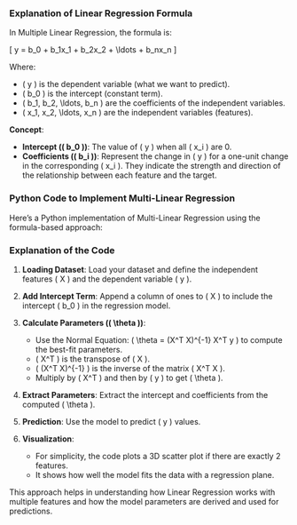 ### Explanation of Linear Regression Formula

In Multiple Linear Regression, the formula is:

\[ y = b_0 + b_1x_1 + b_2x_2 + \ldots + b_nx_n \]

Where:
- \( y \) is the dependent variable (what we want to predict).
- \( b_0 \) is the intercept (constant term).
- \( b_1, b_2, \ldots, b_n \) are the coefficients of the independent variables.
- \( x_1, x_2, \ldots, x_n \) are the independent variables (features).

**Concept**:
- **Intercept (\( b_0 \))**: The value of \( y \) when all \( x_i \) are 0.
- **Coefficients (\( b_i \))**: Represent the change in \( y \) for a one-unit change in the corresponding \( x_i \). They indicate the strength and direction of the relationship between each feature and the target.

### Python Code to Implement Multi-Linear Regression

Here’s a Python implementation of Multi-Linear Regression using the formula-based approach:



### Explanation of the Code

1. **Loading Dataset**: Load your dataset and define the independent features \( X \) and the dependent variable \( y \).

2. **Add Intercept Term**: Append a column of ones to \( X \) to include the intercept \( b_0 \) in the regression model.

3. **Calculate Parameters (\( \theta \))**:
   - Use the Normal Equation: \( \theta = (X^T X)^{-1} X^T y \) to compute the best-fit parameters.
   - \( X^T \) is the transpose of \( X \).
   - \( (X^T X)^{-1} \) is the inverse of the matrix \( X^T X \).
   - Multiply by \( X^T \) and then by \( y \) to get \( \theta \).

4. **Extract Parameters**: Extract the intercept and coefficients from the computed \( \theta \).

5. **Prediction**: Use the model to predict \( y \) values.

6. **Visualization**:
   - For simplicity, the code plots a 3D scatter plot if there are exactly 2 features.
   - It shows how well the model fits the data with a regression plane.

This approach helps in understanding how Linear Regression works with multiple features and how the model parameters are derived and used for predictions.
